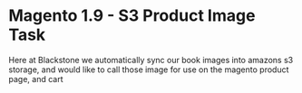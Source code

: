 # Magento 1.9 - S3 Product Image Task
Here at Blackstone we automatically sync our book images into amazons s3 storage, and would like to call those image for use on the magento product page, and cart
